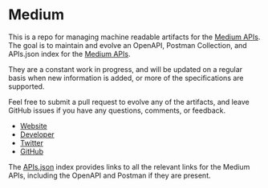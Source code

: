 # MediumThis is a repo for managing machine readable artifacts for the [Medium APIs](https://medium.com/). The goal is to maintain and evolve an OpenAPI, Postman Collection, and APIs.json index for the [Medium APIs](https://medium.com/).They are a constant work in progress, and will be updated on a regular basis when new information is added, or more of the specifications are supported.Feel free to submit a pull request to evolve any of the artifacts, and leave GitHub issues if you have any questions, comments, or feedback.- [Website](https://medium.com/)- [Developer](https://medium.com/)- [Twitter](https://twitter.com/Medium)- [GitHub](https://github.com/Medium)The [APIs.json](https://github.com/api-evangelist/medium/blob/master/apis.json) index provides links to all the relevant links for the Medium APIs, including the OpenAPI and Postman if they are present.
